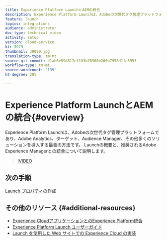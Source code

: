 ```yaml
---
title: Experience Platform LaunchとAEMの統合
description: Experience Platform Launchは、Adobeの次世代タグ管理プラットフォームであり、Adobe Analytics、ターゲット、Audience Manager、その他多くのソリューションを導入する最善の方法です。 Launchの概要と、推奨されるAdobe Experience Managerとの統合について説明します。
feature: launch
topics: integrations
audience: administrator
doc-type: technical video
activity: setup
version: cloud-service
kt: 5979
thumbnail: 39090.jpg
translation-type: tm+mt
source-git-commit: d1ab6e59d817ef103b76960b260b7958d1fa5953
workflow-type: tm+mt
source-wordcount: '139'
ht-degree: 20%

---
```



# Experience Platform LaunchとAEMの統合{#overview}

Experience Platform Launchは、Adobeの次世代タグ管理プラットフォームであり、Adobe Analytics、ターゲット、Audience Manager、その他多くのソリューションを導入する最善の方法です。 Launchの概要と、推奨されるAdobe Experience Managerとの統合について説明します。

>[!VIDEO](https://video.tv.adobe.com/v/39090?quality=12&learn=on)

## 次の手順

[Launch プロパティの作成](create-launch-property.md)

## その他のリソース {#additional-resources}

* [Experience CloudアプリケーションとのExperience Platform統合](https://docs.adobe.com/content/help/en/platform-learn/tutorials/intro-to-platform/integrations-with-experience-cloud-applications.html)
* [Experience Platform Launch ユーザーガイド](https://docs.adobe.com/content/help/ja-JP/launch/using/overview.html)
* [Launch を使用した Web サイトでの Experience Cloud の実装](https://docs.adobe.com/content/help/en/core-services-learn/implementing-in-websites-with-launch/index.html)
